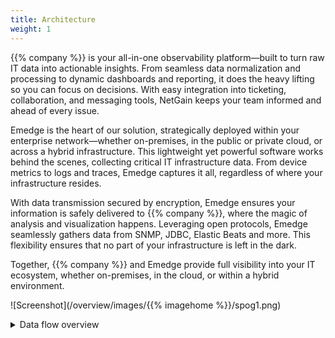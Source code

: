 ```yaml
---
title: Architecture
weight: 1
---
```


{{% company %}} is your all-in-one observability platform—built to turn raw IT data into actionable insights. From seamless data normalization and processing to dynamic dashboards and reporting, it does the heavy lifting so you can focus on decisions. With easy integration into ticketing, collaboration, and messaging tools, NetGain keeps your team informed and ahead of every issue.

Emedge is the heart of our solution, strategically deployed within your enterprise network—whether on-premises, in the public or private cloud, or across a hybrid infrastructure. This lightweight yet powerful software works behind the scenes, collecting critical IT infrastructure data. From device metrics to logs and traces, Emedge captures it all, regardless of where your infrastructure resides.

With data transmission secured by encryption, Emedge ensures your information is safely delivered to {{% company %}}, where the magic of analysis and visualization happens. Leveraging open protocols, Emedge seamlessly gathers data from SNMP, JDBC, Elastic Beats and more. This flexibility ensures that no part of your infrastructure is left in the dark.

Together, {{% company %}} and Emedge provide full visibility into your IT ecosystem, whether on-premises, in the cloud, or within a hybrid environment.

![Screenshot](/overview/images/{{% imagehome %}}/spog1.png)

<details>
<summary>Data flow overview</summary>

```mermaid
flowchart LR
  Source[Devices & Applications] --> Emedge
  Emedge --> Cloud[NetGain Platform]
  Cloud --> Dashboards[Dashboards & Alerts]
```

</details>

